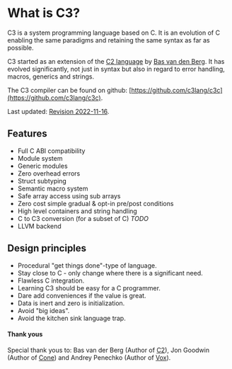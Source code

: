 # What is C3?

C3 is a system programming language based on C. It is an evolution of C enabling the same paradigms and 
retaining the same syntax as far as possible.

C3 started as an extension of the [C2 language](http://www.c2lang.org/) by [Bas van den Berg](https://github.com/bvdberg). 
It has evolved significantly, not just in syntax but also in regard to error handling, macros, generics and strings.

The C3 compiler can be found on github: [https://github.com/c3lang/c3c](https://github.com/c3lang/c3c).

Last updated: [Revision 2022-11-16](changes).

## Features

- Full C ABI compatibility  
- Module system 
- Generic modules
- Zero overhead errors
- Struct subtyping 
- Semantic macro system
- Safe array access using sub arrays
- Zero cost simple gradual & opt-in pre/post conditions
- High level containers and string handling
- C to C3 conversion (for a subset of C) *TODO*
- LLVM backend

## Design principles

- Procedural "get things done"-type of language.
- Stay close to C - only change where there is a significant need.
- Flawless C integration.
- Learning C3 should be easy for a C programmer.
- Dare add conveniences if the value is great.
- Data is inert and zero is initialization.
- Avoid "big ideas".
- Avoid the kitchen sink language trap.

#### Thank yous

Special thank yous to: Bas van der Berg (Author of [C2](http://www.c2lang.org)), Jon Goodwin (Author of [Cone](http://cone.jondgoodwin.com)) and Andrey Penechko (Author of [Vox](https://github.com/MrSmith33/vox)).

